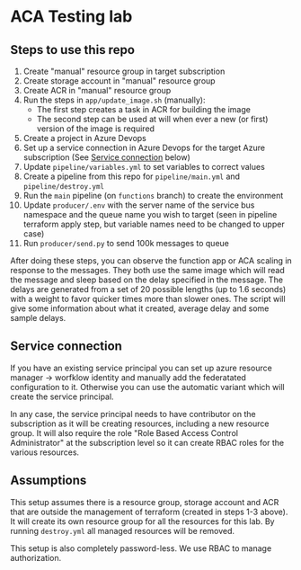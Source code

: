 # ACA Testing lab

## Steps to use this repo

1. Create "manual" resource group in target subscription
2. Create storage account in "manual" resource group
3. Create ACR in "manual" resource group
4. Run the steps in `app/update_image.sh` (manually):
    - The first step creates a task in ACR for building the image
    - The second step can be used at will when ever a new (or first) version of the image is required
5. Create a project in Azure Devops
6. Set up a service connection in Azure Devops for the target Azure subscription (See [Service connection](#service-connection) below)
7. Update `pipeline/variables.yml` to set variables to correct values
8. Create a pipeline from this repo for `pipeline/main.yml` and `pipeline/destroy.yml`
9. Run the `main` pipeline (on `functions` branch) to create the environment
10. Update `producer/.env` with the server name of the service bus namespace and the queue name you wish to target (seen in pipeline terraform apply step, but variable names need to be changed to upper case)
11. Run `producer/send.py` to send 100k messages to queue

After doing these steps, you can observe the function app or ACA scaling in response to the messages.  They both use the same image which will read the message and sleep based on the delay specified in the message.  The delays
are generated from a set of 20 possible lengths (up to 1.6 seconds) with a weight to favor quicker times more than slower ones.  The script will give some information about what it created, average delay and some sample delays.

## Service connection

If you have an existing service principal you can set up azure resource manager -> worfklow identity and manually add the federatated configuration to it.  Otherwise you can use the automatic variant which will create the service principal.

In any case, the service principal needs to have contributor on the subscription as it will be creating resources, including a new resource group.  It will also require the role "Role Based Access Control Administrator" at the subscription level so it can create RBAC roles for the various resources.

## Assumptions

This setup assumes there is a resource group, storage account and ACR that are outside the management of terraform (created in steps 1-3 above).  It will create its own resource group for all the resources for this lab.  By running `destroy.yml` all managed resources will be removed.

This setup is also completely password-less.  We use RBAC to manage authorization.
